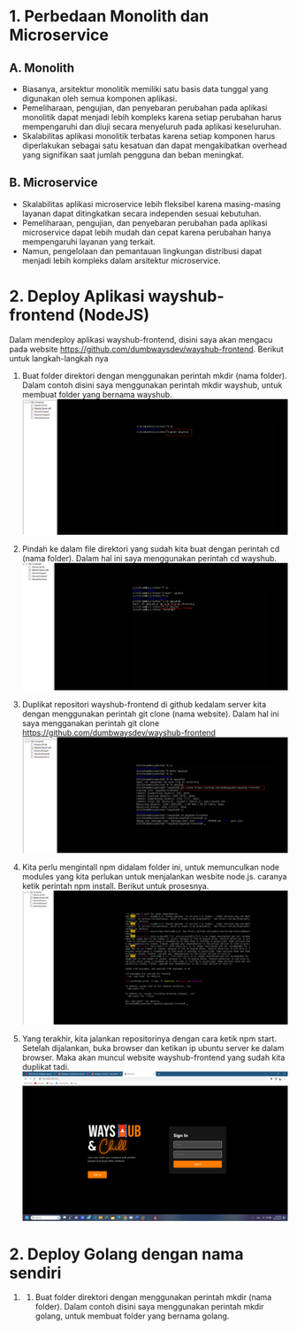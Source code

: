 # 1. Perbedaan Monolith dan Microservice

## A. Monolith
* Biasanya, arsitektur monolitik memiliki satu basis data tunggal yang digunakan oleh semua komponen aplikasi.
* Pemeliharaan, pengujian, dan penyebaran perubahan pada aplikasi monolitik dapat menjadi lebih kompleks karena setiap perubahan harus mempengaruhi dan diuji secara menyeluruh pada aplikasi keseluruhan.
* Skalabilitas aplikasi monolitik terbatas karena setiap komponen harus diperlakukan sebagai satu kesatuan dan dapat mengakibatkan overhead yang signifikan saat jumlah pengguna dan beban meningkat.

## B. Microservice
* Skalabilitas aplikasi microservice lebih fleksibel karena masing-masing layanan dapat ditingkatkan secara independen sesuai kebutuhan.
* Pemeliharaan, pengujian, dan penyebaran perubahan pada aplikasi microservice dapat lebih mudah dan cepat karena perubahan hanya mempengaruhi layanan yang terkait.
* Namun, pengelolaan dan pemantauan lingkungan distribusi dapat menjadi lebih kompleks dalam arsitektur microservice.

# 2. Deploy Aplikasi wayshub-frontend (NodeJS)

Dalam mendeploy aplikasi wayshub-frontend, disini saya akan mengacu pada website https://github.com/dumbwaysdev/wayshub-frontend. Berikut untuk langkah-langkah nya 

1. Buat folder direktori dengan menggunakan perintah mkdir (nama folder). Dalam contoh disini saya menggunakan perintah mkdir wayshub, untuk membuat folder yang bernama wayshub.
![alt text](https://github.com/DitoIhkam/devops17-dumbways-ihkam-audito/blob/main/WEEK%201/4.%20Application%20Server/1.png?raw=true)

2. Pindah ke dalam file direktori yang sudah kita buat dengan perintah cd (nama folder). Dalam hal ini saya menggunakan perintah cd wayshub.
![alt text](https://github.com/DitoIhkam/devops17-dumbways-ihkam-audito/blob/main/WEEK%201/4.%20Application%20Server/2.png?raw=true)

3. Duplikat repositori wayshub-frontend di github kedalam server kita dengan menggunakan perintah git clone (nama website). Dalam hal ini saya mengganakan perintah git clone https://github.com/dumbwaysdev/wayshub-frontend
![alt text](https://github.com/DitoIhkam/devops17-dumbways-ihkam-audito/blob/main/WEEK%201/4.%20Application%20Server/3.png?raw=true)

5. Kita perlu mengintall npm didalam folder ini, untuk memunculkan node modules yang kita perlukan untuk menjalankan wesbite node.js. caranya ketik perintah npm install. Berikut untuk prosesnya.
![alt text](https://github.com/DitoIhkam/devops17-dumbways-ihkam-audito/blob/main/WEEK%201/4.%20Application%20Server/4.png?raw=true)

6. Yang terakhir, kita jalankan repositorinya dengan cara ketik npm start. Setelah dijalankan, buka browser dan ketikan ip ubuntu server ke dalam browser. Maka akan muncul website wayshub-frontend yang sudah kita duplikat tadi.
![alt text](https://github.com/DitoIhkam/devops17-dumbways-ihkam-audito/blob/main/WEEK%201/4.%20Application%20Server/Screenshot%20(186).png?raw=true)

# 2. Deploy Golang dengan nama sendiri

1. 1. Buat folder direktori dengan menggunakan perintah mkdir (nama folder). Dalam contoh disini saya menggunakan perintah mkdir golang, untuk membuat folder yang bernama golang.
